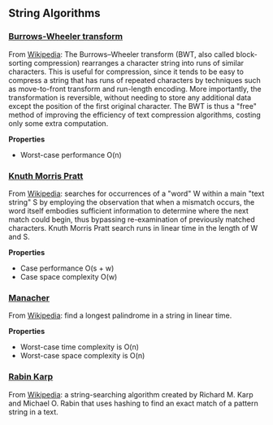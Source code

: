 ## String Algorithms

### [Burrows-Wheeler transform](./burrows_wheeler_transform.rs)
From [Wikipedia][burrows-wheeler-wiki]: The Burrows–Wheeler transform (BWT, also called block-sorting compression) rearranges a character string into runs of similar characters. This is useful for compression, since it tends to be easy to compress a string that has runs of repeated characters by techniques such as move-to-front transform and run-length encoding. More importantly, the transformation is reversible, without needing to store any additional data except the position of the first original character. The BWT is thus a "free" method of improving the efficiency of text compression algorithms, costing only some extra computation. 

__Properties__
* Worst-case performance  O(n)

[burrows-wheeler-wiki]: https://en.wikipedia.org/wiki/Burrows%E2%80%93Wheeler_transform


### [Knuth Morris Pratt](./knuth_morris_pratt.rs)
From [Wikipedia][kmp-wiki]: searches for occurrences of a "word" W within a main "text string" S by employing the observation that when a mismatch occurs, the word itself embodies sufficient information to determine where the next match could begin, thus bypassing re-examination of previously matched characters.
  Knuth Morris Pratt search runs in linear time in the length of W and S.

__Properties__
* Case performance  O(s + w)
* Case space complexity  O(w)

[kmp-wiki]: https://en.wikipedia.org/wiki/Knuth–Morris–Pratt_algorithm



### [Manacher](./manacher.rs)
From [Wikipedia][manacher-wiki]: find a longest palindrome in a string in linear time.

__Properties__
* Worst-case time complexity is O(n)
* Worst-case space complexity is O(n)

[manacher-wiki]: https://en.wikipedia.org/wiki/Longest_palindromic_substring#Manacher's_algorithm


### [Rabin Karp](./rabin_karp.rs)
From [Wikipedia][rabin-karp-wiki]: a string-searching algorithm created by Richard M. Karp and Michael O. Rabin that uses hashing
to find an exact match of a pattern string in a text.

[rabin-karp-wiki]: https://en.wikipedia.org/wiki/Rabin%E2%80%93Karp_algorithm
